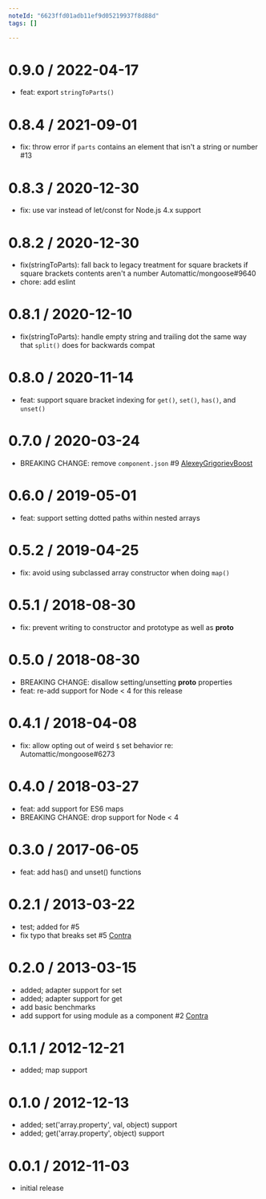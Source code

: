 ```yaml
---
noteId: "6623ffd01adb11ef9d05219937f8d88d"
tags: []

---
```


0.9.0 / 2022-04-17
==================
 * feat: export `stringToParts()`

0.8.4 / 2021-09-01
==================
 * fix: throw error if `parts` contains an element that isn't a string or number #13

0.8.3 / 2020-12-30
==================
 * fix: use var instead of let/const for Node.js 4.x support

0.8.2 / 2020-12-30
==================
 * fix(stringToParts): fall back to legacy treatment for square brackets if square brackets contents aren't a number Automattic/mongoose#9640
 * chore: add eslint

0.8.1 / 2020-12-10
==================
 * fix(stringToParts): handle empty string and trailing dot the same way that `split()` does for backwards compat

0.8.0 / 2020-11-14
==================
 * feat: support square bracket indexing for `get()`, `set()`, `has()`, and `unset()`

0.7.0 / 2020-03-24
==================
 * BREAKING CHANGE: remove `component.json` #9 [AlexeyGrigorievBoost](https://github.com/AlexeyGrigorievBoost)

0.6.0 / 2019-05-01
==================
 * feat: support setting dotted paths within nested arrays

0.5.2 / 2019-04-25
==================
 * fix: avoid using subclassed array constructor when doing `map()`

0.5.1 / 2018-08-30
==================
 * fix: prevent writing to constructor and prototype as well as __proto__

0.5.0 / 2018-08-30
==================
 * BREAKING CHANGE: disallow setting/unsetting __proto__ properties
 * feat: re-add support for Node < 4 for this release

0.4.1 / 2018-04-08
==================
 * fix: allow opting out of weird `$` set behavior re: Automattic/mongoose#6273

0.4.0 / 2018-03-27
==================
 * feat: add support for ES6 maps
 * BREAKING CHANGE: drop support for Node < 4

0.3.0 / 2017-06-05
==================
 * feat: add has() and unset() functions

0.2.1 / 2013-03-22
==================

  * test; added for #5
  * fix typo that breaks set #5 [Contra](https://github.com/Contra)

0.2.0 / 2013-03-15
==================

  * added; adapter support for set
  * added; adapter support for get
  * add basic benchmarks
  * add support for using module as a component #2 [Contra](https://github.com/Contra)

0.1.1 / 2012-12-21
==================

  * added; map support

0.1.0 / 2012-12-13
==================

  * added; set('array.property', val, object) support
  * added; get('array.property', object) support

0.0.1 / 2012-11-03
==================

  * initial release
